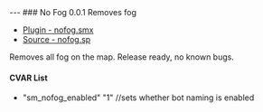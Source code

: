 <a name='nofog'>
---
### No Fog 0.0.1</a>
Removes fog

 * [Plugin - nofog.smx](https://github.com/jaredballou/insurgency-sourcemod/blob/master/plugins/nofog.smx?raw=true)
 * [Source - nofog.sp](https://github.com/jaredballou/insurgency-sourcemod/blob/master/scripting/nofog.sp?raw=true)

Removes all fog on the map. Release ready, no known bugs.

#### CVAR List
 * "sm_nofog_enabled" "1" //sets whether bot naming is enabled

